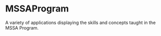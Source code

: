 # MSSAProgram
A variety of applications displaying the skills and concepts taught in the MSSA Program.
